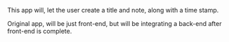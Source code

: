 This app will, let the user create a title and note, along with a time stamp.

Original app, will be just front-end, but will be integrating a back-end after front-end is complete.
